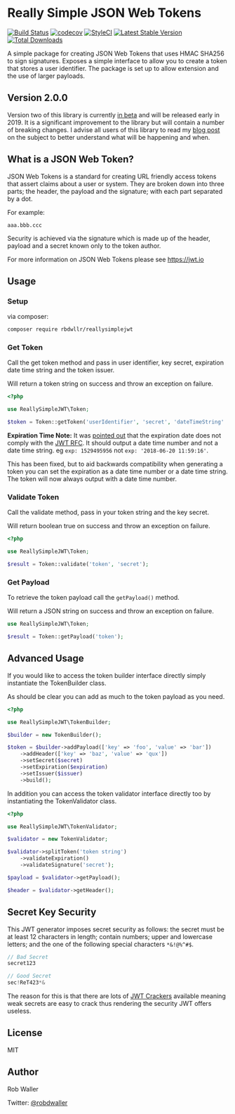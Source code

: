 # Really Simple JSON Web Tokens
[![Build Status](https://travis-ci.org/RobDWaller/ReallySimpleJWT.svg?branch=master)](https://travis-ci.org/RobDWaller/ReallySimpleJWT) [![codecov](https://codecov.io/gh/RobDWaller/ReallySimpleJWT/branch/master/graph/badge.svg)](https://codecov.io/gh/RobDWaller/ReallySimpleJWT) [![StyleCI](https://styleci.io/repos/82379868/shield?branch=master)](https://styleci.io/repos/82379868) [![Latest Stable Version](https://poser.pugx.org/rbdwllr/reallysimplejwt/v/stable)](https://packagist.org/packages/rbdwllr/reallysimplejwt) [![Total Downloads](https://poser.pugx.org/rbdwllr/reallysimplejwt/downloads)](https://packagist.org/packages/rbdwllr/reallysimplejwt)

A simple package for creating JSON Web Tokens that uses HMAC SHA256 to sign
signatures. Exposes a simple interface to allow you to create a token that stores a user identifier. The package is set up to allow extension and the use of larger payloads.

## Version 2.0.0

Version two of this library is currently [in beta](https://github.com/RobDWaller/ReallySimpleJWT/releases/tag/2.0.0-beta) and will be released early in 2019. It is a significant improvement to the library but will contain a number of breaking changes. I advise all users of this library to read my [blog post](https://rbrt.wllr.info/2018/12/14/really-simple-jwt-version-two.html) on the subject to better understand what will be happening and when.  

## What is a JSON Web Token?

JSON Web Tokens is a standard for creating URL friendly access tokens that assert claims about a user or system. They are broken down into three parts; the header, the payload and the signature; with each part separated by a dot.

For example:

```
aaa.bbb.ccc
```

Security is achieved via the signature which is made up of the header, payload and a secret known only to the token author.

For more information on JSON Web Tokens please see https://jwt.io

## Usage

### Setup

via composer:

```bash
composer require rbdwllr/reallysimplejwt
```

### Get Token

Call the get token method and pass in user identifier, key secret, expiration
date time string and the token issuer.

Will return a token string on success and throw an exception on failure.

```php
<?php

use ReallySimpleJWT\Token;

$token = Token::getToken('userIdentifier', 'secret', 'dateTimeString' | 'dateTimeNumber', 'issuerIdentifier');
```

**Expiration Time Note:** It was [pointed out](https://github.com/RobDWaller/ReallySimpleJWT/issues/13) that the expiration date does not comply with the [JWT RFC](https://tools.ietf.org/html/rfc7519#section-4.1.4). It should output a date time number and not a date time string. eg `exp: 1529495956` not `exp: '2018-06-20 11:59:16'`.

This has been fixed, but to aid backwards compatibility when generating a token you can set the expiration as a date time number or a date time string. The token will now always output with a date time number.

### Validate Token

Call the validate method, pass in your token string and the key secret.

Will return boolean true on success and throw an exception on failure.

```php
<?php

use ReallySimpleJWT\Token;

$result = Token::validate('token', 'secret');
```

### Get Payload

To retrieve the token payload call the `getPayload()` method.

Will return a JSON string on success and throw an exception on failure.

```php
use ReallySimpleJWT\Token;

$result = Token::getPayload('token');
```

## Advanced Usage

If you would like to access the token builder interface directly simply instantiate the TokenBuilder class.

As should be clear you can add as much to the token payload as you need.

```php
<?php

use ReallySimpleJWT\TokenBuilder;

$builder = new TokenBuilder();

$token = $builder->addPayload(['key' => 'foo', 'value' => 'bar'])
    ->addHeader(['key' => 'baz', 'value' => 'qux'])
    ->setSecret($secret)
    ->setExpiration($expiration)
    ->setIssuer($issuer)
    ->build();
```

In addition you can access the token validator interface directly too by instantiating the TokenValidator class.

```php
<?php

use ReallySimpleJWT\TokenValidator;

$validator = new TokenValidator;

$validator->splitToken('token string')
    ->validateExpiration()
    ->validateSignature('secret');

$payload = $validator->getPayload();

$header = $validator->getHeader();
```

## Secret Key Security

This JWT generator imposes secret security as follows: the secret must be at least 12 characters in length; contain numbers; upper and lowercase letters; and the one of the following special characters `*&!@%^#$`.

```php
// Bad Secret
secret123

// Good Secret
sec!ReT423*&
```

The reason for this is that there are lots of [JWT Crackers](https://github.com/lmammino/jwt-cracker) available meaning weak secrets are easy to crack thus rendering the security JWT offers useless.

## License

MIT

## Author

Rob Waller

Twitter: [@robdwaller](https://twitter.com/RobDWaller)

